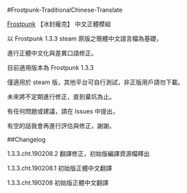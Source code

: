 ﻿#Frostpunk-TraditionalChinese-Translate

<a href="https://store.steampowered.com/app/323190/Frostpunk/">Frostpunk</a> 【冰封龐克】 中文正體模組



以 Frostpunk 1.3.3 steam 原版之簡體中文語言檔為基礎，

進行正體中文化與差異口語修正。

目前適用版本為 Frostpunk 1.3.3

僅適用於 steam 版，其他平台可自行測試，非正版用戶請勿下載。


未來將不定期進行修正，直到棄坑為止。

有任何問題或建議，請在 Issues 中提出，

有空的話我會再進行評估與修正，謝謝。



##Changelog

1.3.3.cht.190208.2 翻譯修正，初始版編譯資源檔釋出

1.3.3.cht.190208.1 初始版正體中文翻譯

1.3.3.cht.190208 初始版正體中文翻譯

